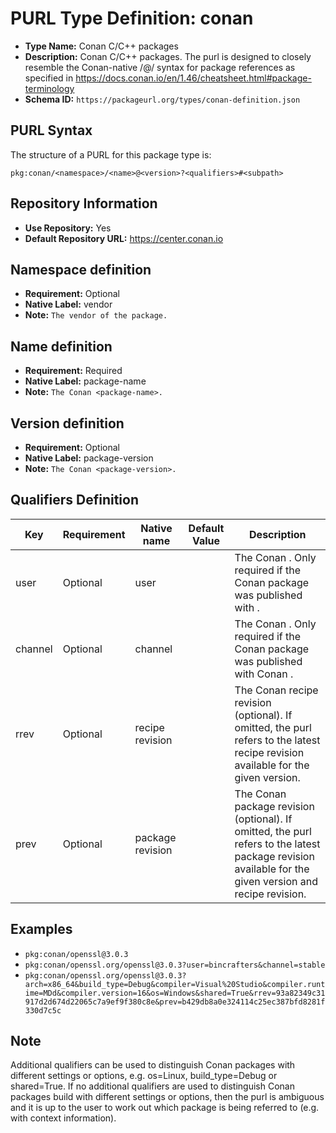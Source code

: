 <!--  NOTE: Auto-generated from the JSON PURL type definition.
Do not manually edit this file. Edit the JSON type definition instead. -->

# PURL Type Definition: conan

- **Type Name:** Conan C/C++ packages
- **Description:** Conan C/C++ packages. The purl is designed to closely resemble the Conan-native <package-name>/<package-version>@<user>/<channel> syntax for package references as specified in https://docs.conan.io/en/1.46/cheatsheet.html#package-terminology
- **Schema ID:** `https://packageurl.org/types/conan-definition.json`

## PURL Syntax

The structure of a PURL for this package type is:

    pkg:conan/<namespace>/<name>@<version>?<qualifiers>#<subpath>

## Repository Information

- **Use Repository:** Yes
- **Default Repository URL:** https://center.conan.io

## Namespace definition

- **Requirement:** Optional
- **Native Label:** vendor
- **Note:** `The vendor of the package.`

## Name definition

- **Requirement:** Required
- **Native Label:** package-name
- **Note:** `The Conan <package-name>.`

## Version definition

- **Requirement:** Optional
- **Native Label:** package-version
- **Note:** `The Conan <package-version>.`

## Qualifiers Definition

| Key  | Requirement | Native name | Default Value | Description |
|------|-------------|-------------|---------------|-------------|
| user | Optional | user |  | The Conan <user>. Only required if the Conan package was published with <user>. |
| channel | Optional | channel |  | The Conan <channel>. Only required if the Conan package was published with Conan <channel>. |
| rrev | Optional | recipe revision |  | The Conan recipe revision (optional). If omitted, the purl refers to the latest recipe revision available for the given version. |
| prev | Optional | package revision |  | The Conan package revision (optional). If omitted, the purl refers to the latest package revision available for the given version and recipe revision. |

## Examples

- `pkg:conan/openssl@3.0.3`
- `pkg:conan/openssl.org/openssl@3.0.3?user=bincrafters&channel=stable`
- `pkg:conan/openssl.org/openssl@3.0.3?arch=x86_64&build_type=Debug&compiler=Visual%20Studio&compiler.runtime=MDd&compiler.version=16&os=Windows&shared=True&rrev=93a82349c31917d2d674d22065c7a9ef9f380c8e&prev=b429db8a0e324114c25ec387bfd8281f330d7c5c`

## Note

Additional qualifiers can be used to distinguish Conan packages with different settings or options, e.g. os=Linux, build_type=Debug or shared=True. If no additional qualifiers are used to distinguish Conan packages build with different settings or options, then the purl is ambiguous and it is up to the user to work out which package is being referred to (e.g. with context information).
